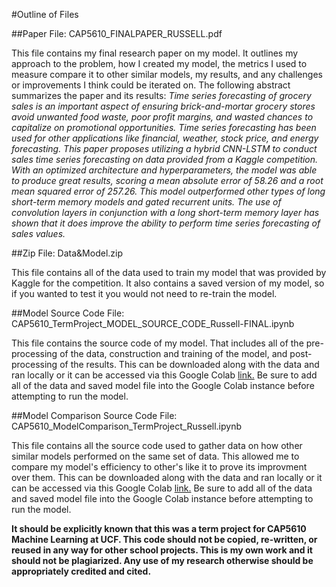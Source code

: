 #Outline of Files

##Paper File: CAP5610_FINALPAPER_RUSSELL.pdf

This file contains my final research paper on my model. It outlines my approach to the problem, how I created my model, the metrics I used to measure compare it to other similar models, my results, and any challenges or improvements I think could be iterated on. The following abstract summarizes the paper and its results: _Time series forecasting of grocery sales is an important aspect of ensuring brick-and-mortar grocery stores avoid unwanted food waste, poor profit margins, and wasted chances to capitalize on promotional opportunities. Time series forecasting has been used for other applications like financial, weather, stock price, and energy forecasting. This paper proposes utilizing a hybrid CNN-LSTM to conduct sales time series forecasting on data provided from a Kaggle competition. With an optimized architecture and hyperparameters, the model was able to produce great results, scoring a mean absolute error of 58.26 and a root mean squared error of 257.26. This model outperformed other types of long short-term memory models and gated recurrent units. The use of convolution layers in conjunction with a long short-term memory layer has shown that it does improve the ability to perform time series forecasting of sales values._

##Zip File: Data&Model.zip

This file contains all of the data used to train my model that was provided by Kaggle for the competition. It also contains a saved version of my model, so if you wanted to test it you would not need to re-train the model. 

##Model Source Code File: CAP5610_TermProject_MODEL_SOURCE_CODE_Russell-FINAL.ipynb

This file contains the source code of my model. That includes all of the pre-processing of the data, construction and training of the model, and post-processing of the results. This can be downloaded along with the data and ran locally or it can be accessed via this Google Colab [link.](https://colab.research.google.com/drive/1lweUgn43S2vwi-zJjcB2SVOvAoWWQwwU?usp=sharing) Be sure to add all of the data and saved model file into the Google Colab instance before attempting to run the model.

##Model Comparison Source Code File: CAP5610_ModelComparison_TermProject_Russell.ipynb

This file contains all the source code used to gather data on how other similar models performed on the same set of data. This allowed me to compare my model's efficiency to other's like it to prove its improvment over them. This can be downloaded along with the data and ran locally or it can be accessed via this Google Colab [link.](https://colab.research.google.com/drive/1nNjmnJPGbgiJo4eQ6vEJq9BmpkrGYA59?usp=sharing) Be sure to add all of the data and saved model file into the Google Colab instance before attempting to run the model.


**It should be explicitly known that this was a term project for CAP5610 Machine Learning at UCF. This code should not be copied, re-written, or reused in any way for other school projects. This is my own work and it should not be plagiarized. Any use of my research otherwise should be appropriately credited and cited.**
